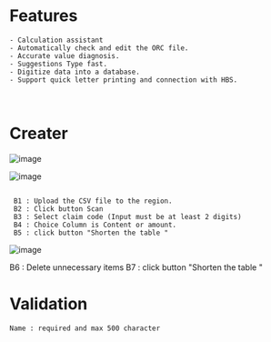 # Features
    - Calculation assistant
    - Automatically check and edit the ORC file.
    - Accurate value diagnosis.
    - Suggestions Type fast.
    - Digitize data into a database.
    - Support quick letter printing and connection with HBS.
</br>

# Creater 
![image](/images/docs/claim1.png)

![image](/images/docs/claim2.png)
```

 B1 : Upload the CSV file to the region.
 B2 : Click button Scan
 B3 : Select claim code (Input must be at least 2 digits)
 B4 : Choice Column is Content or amount.
 B5 : click button "Shorten the table "

```
![image](/images/docs/claim3.png)

B6 : Delete unnecessary items
B7 : click button "Shorten the table "

# Validation
```
Name : required and max 500 character

```

